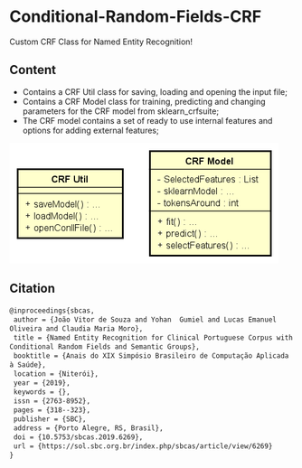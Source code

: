 # Conditional-Random-Fields-CRF
Custom CRF Class for Named Entity Recognition!

## Content
- Contains a CRF Util class for saving, loading and opening the input file;
- Contains a CRF Model class for training, predicting and changing parameters for the CRF model from sklearn_crfsuite;
- The CRF model contains a set of ready to use internal features and options for adding external features;

<img src="./UML Diagram/Diagram Clean.png" alt="UML Diagram">

## Citation

```
@inproceedings{sbcas,
 author = {João Vitor de Souza and Yohan  Gumiel and Lucas Emanuel Oliveira and Claudia Maria Moro},
 title = {Named Entity Recognition for Clinical Portuguese Corpus with Conditional Random Fields and Semantic Groups},
 booktitle = {Anais do XIX Simpósio Brasileiro de Computação Aplicada à Saúde},
 location = {Niterói},
 year = {2019},
 keywords = {},
 issn = {2763-8952},
 pages = {318--323},
 publisher = {SBC},
 address = {Porto Alegre, RS, Brasil},
 doi = {10.5753/sbcas.2019.6269},
 url = {https://sol.sbc.org.br/index.php/sbcas/article/view/6269}
}
```
